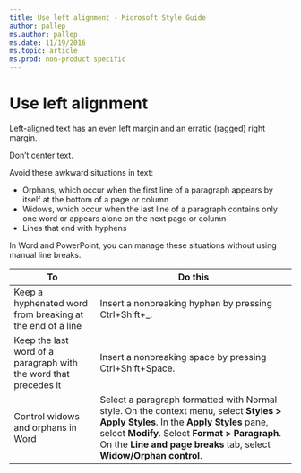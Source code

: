 ```yaml
---
title: Use left alignment - Microsoft Style Guide
author: pallep
ms.author: pallep
ms.date: 11/19/2016
ms.topic: article
ms.prod: non-product specific
---
```


# Use left alignment

Left-aligned text has an even left margin and an erratic (ragged) right margin. 

Don’t center text. 

Avoid these awkward situations in text:

  - Orphans, which occur when the first line of a paragraph appears by itself at the bottom of a page or column
  - Widows, which occur when the last line of a paragraph contains only one word or appears alone on the next page or column
  - Lines that end with hyphens

In Word and PowerPoint, you can manage these situations without using manual line breaks.

**To**|**Do this**
--|--
Keep a hyphenated word from breaking at the end of a line|Insert a nonbreaking hyphen by pressing Ctrl+Shift+_.
Keep the last word of a paragraph with the word that precedes it|Insert a nonbreaking space by pressing Ctrl+Shift+Space.
Control widows and orphans in Word|Select a paragraph formatted with Normal style. On the context menu, select **Styles > Apply Styles**. In the **Apply Styles** pane, select **Modify**. Select **Format > Paragraph**. On the **Line and page breaks** tab, select **Widow/Orphan control**.
